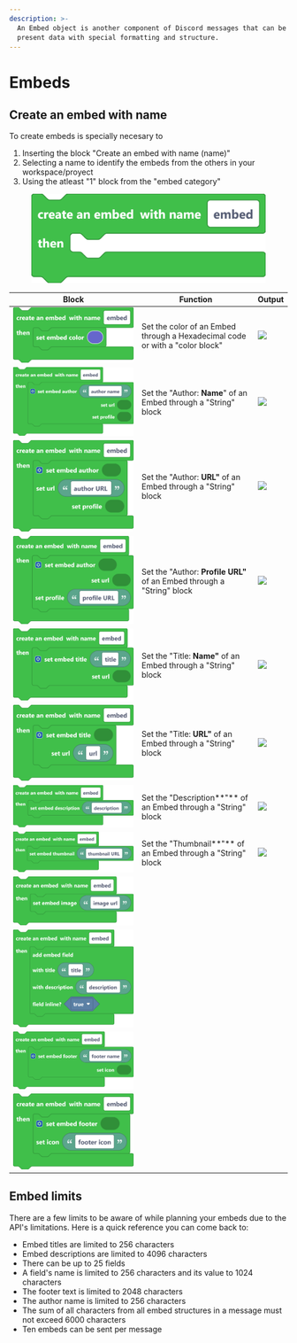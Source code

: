 ```yaml
---
description: >-
  An Embed object is another component of Discord messages that can be used to
  present data with special formatting and structure.
---
```


# Embeds

## Create an embed with name

To create embeds is specially necesary to&#x20;

1. Inserting the block "Create an embed with name (name)"
2. Selecting a name to identify the embeds from the others in your workspace/proyect
3. Using the atleast "1" block from the "embed category"





<figure><img src="../../.gitbook/assets/screenshot (5) (1).png" alt=""><figcaption></figcaption></figure>

| Block                                                | Function                                                                     | Output                                                       |
| ---------------------------------------------------- | ---------------------------------------------------------------------------- | ------------------------------------------------------------ |
| ![](<../../.gitbook/assets/screenshot (6) (1).png>)  | Set the color of an Embed through a Hexadecimal code or with a "color block" | ![](../../.gitbook/assets/imagen\_2022-10-13\_162110195.png) |
| ![](<../../.gitbook/assets/screenshot (10) (2).png>) | Set the "Author: **Name**" of an Embed through a "String" block              | ![](../../.gitbook/assets/imagen\_2022-10-13\_162247532.png) |
| ![](<../../.gitbook/assets/screenshot (13).png>)     | Set the "Author: **URL"** of an Embed through a "String" block               | ![](../../.gitbook/assets/imagen\_2022-10-13\_162349964.png) |
| ![](<../../.gitbook/assets/screenshot (16).png>)     | Set the "Author: **Profile URL"** of an Embed through a "String" block       | ![](../../.gitbook/assets/imagen\_2022-10-13\_162621132.png) |
| ![](<../../.gitbook/assets/screenshot (11).png>)     | Set the "Title: **Name"** of an Embed through a "String" block               | ![](../../.gitbook/assets/imagen\_2022-10-13\_162717620.png) |
| ![](<../../.gitbook/assets/screenshot (12).png>)     | Set the "Title: **URL"** of an Embed through a "String" block                | ![](../../.gitbook/assets/imagen\_2022-10-13\_162801092.png) |
| ![](<../../.gitbook/assets/screenshot (9).png>)      | Set the "Description**"** of an Embed through a "String" block               | ![](../../.gitbook/assets/imagen\_2022-10-13\_162919124.png) |
| ![](<../../.gitbook/assets/screenshot (17).png>)     | Set the "Thumbnail**"** of an Embed through a "String" block                 | ![](../../.gitbook/assets/imagen\_2022-10-13\_163004862.png) |
| ![](<../../.gitbook/assets/screenshot (25) (1).png>) |                                                                              |                                                              |
| ![](<../../.gitbook/assets/screenshot (23).png>)     |                                                                              |                                                              |
| ![](<../../.gitbook/assets/screenshot (26).png>)     |                                                                              |                                                              |
| ![](<../../.gitbook/assets/screenshot (27).png>)     |                                                                              |                                                              |

## Embed limits

There are a few limits to be aware of while planning your embeds due to the API's limitations. Here is a quick reference you can come back to:

* Embed titles are limited to 256 characters
* Embed descriptions are limited to 4096 characters
* There can be up to 25 fields
* A field's name is limited to 256 characters and its value to 1024 characters
* The footer text is limited to 2048 characters
* The author name is limited to 256 characters
* The sum of all characters from all embed structures in a message must not exceed 6000 characters
* Ten embeds can be sent per message

